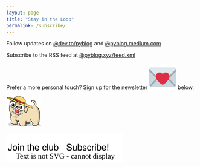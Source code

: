```yaml
---
layout: page
title: "Stay in the Loop"
permalink: /subscribe/
---
```


<div class="all-posts">
<div class="text-container">

<p>Follow updates on <a class="underline" href="https://dev.to/pyblog" target="_blank">@dev.to/pyblog</a> and <a class="underline" href="https://pyblog.medium.com/">@pyblog.medium.com</a></p>

<p>Subscribe to the RSS feed at <a href="" target="_blank" class="underline">@pyblog.xyz/feed.xml</a></p>

<p>Prefer a more personal touch? Sign up for the newsletter <img class="twemoji" style="vertical-align: sub;" src="../assets/img/emoji/loveletter.svg" alt="letter"> below.</p>
<div class="ml-embedded" style="margin-bottom: 1em" data-form="9OoTRn"></div>

<div class="subscribe-gooshi" style="">
    <img style="width: 6.6em;" src="../assets/img/common/puppy-letter.png" />
    <p class="thought-cloud" style="bottom: 180px;"><img class="svg-icon" src="../assets/img/profile/gooshi-subscribe.svg" alt=""></p>
</div>

</div>
<br/><br/>
</div>
